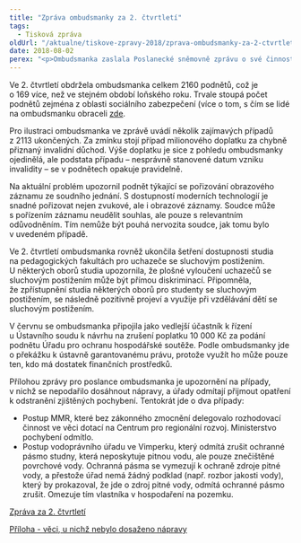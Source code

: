 ```yaml
---
title: "Zpráva ombudsmanky za 2. čtvrtletí"
tags:
  - Tisková zpráva
oldUrl: "/aktualne/tiskove-zpravy-2018/zprava-ombudsmanky-za-2-ctvrtleti"
date: 2018-08-02
perex: "<p>Ombudsmanka zaslala Poslanecké sněmovně zprávu o své činnosti ve 2. čtvrtletí. Informuje v ní o podnětech, s nimiž se na ni lidé obracejí, o ukončených případech, provedených návštěvách míst, kde se nacházejí lidé omezení na svobodě, a o některých dalších tématech, kterým se věnovala např. v rámci připomínkových řízení nebo ve vztahu k Ústavnímu soudu. </p>"
---
```


<!-- imported from the old website -->

<p>Ve 2. čtvrtletí obdržela ombudsmanka celkem 2160 podnětů, což je o 169 více, než ve stejném období loňského roku. Trvale stoupá počet podnětů zejména z oblasti sociálního zabezpečení (více o tom, s čím se lidé na ombudsmanku obraceli <a href="https://www.ochrance.cz/aktualne/tiskove-zpravy-2018/stiznosti-tykajicich-se-socialniho-zabezpeceni-je-historicky-nejvic/" target="_blank">zde</a>.</p> <p>Pro ilustraci ombudsmanka ve zprávě uvádí několik zajímavých případů z 2113 ukončených. Za zmínku stojí případ milionového doplatku za chybně přiznaný invalidní důchod. Výše doplatku je sice z pohledu ombudsmanky ojedinělá, ale podstata případu – nesprávně stanovené datum vzniku invalidity – se v podnětech opakuje pravidelně. </p> <p>Na aktuální problém upozornil podnět týkající se pořizování obrazového záznamu ze soudního jednání. S dostupností moderních technologií je snadné pořizovat nejen zvukové, ale i obrazové záznamy. Soudce může s pořízením záznamu neudělit souhlas, ale pouze s relevantním odůvodněním. Tím nemůže být pouhá nervozita soudce, jak tomu bylo v uvedeném případě.</p> <p>Ve 2. čtvrtletí ombudsmanka rovněž ukončila šetření dostupnosti studia na pedagogických fakultách pro uchazeče se sluchovým postižením. U některých oborů studia upozornila, že plošné vyloučení uchazečů se sluchovým postižením může být přímou diskriminací. Připomněla, že zpřístupnění studia některých oborů pro studenty se sluchovým postižením, se následně pozitivně projeví a využije při vzdělávání dětí se sluchovým postižením.</p> <p>V červnu se ombudsmanka připojila jako vedlejší účastník k řízení u Ústavního soudu k návrhu na zrušení poplatku 10 000 Kč za podání podnětu Úřadu pro ochranu hospodářské soutěže. Podle ombudsmanky jde o překážku k ústavně garantovanému právu, protože využít ho může pouze ten, kdo má dostatek finančních prostředků.</p> <p>Přílohou zprávy pro poslance ombudsmanka je upozornění na případy, v nichž se nepodařilo dosáhnout nápravy, a úřady odmítají přijmout opatření k odstranění zjištěných pochybení. Tentokrát jde o dva případy:</p><ul><li>Postup MMR, které bez zákonného zmocnění delegovalo rozhodovací činnost ve věci dotací na Centrum pro regionální rozvoj. Ministerstvo pochybení odmítlo.</li><li>Postup vodoprávního úřadu ve Vimperku, který odmítá zrušit ochranné pásmo studny, která neposkytuje pitnou vodu, ale pouze znečištěné povrchové vody. Ochranná pásma se vymezují k ochraně zdroje pitné vody, a přestože úřad nemá žádný podklad (např. rozbor jakosti vody), který by prokazoval, že jde o zdroj pitné vody, odmítá ochranné pásmo zrušit. Omezuje tím vlastníka v hospodaření na pozemku.</li></ul><p><a href="/uploads-import/zpravy_pro_poslaneckou_snemovnu/Ctvrtletky/2018/2018-II-Q.pdf" target="_blank">Zpráva za 2. čtvrtletí</a></p><p><a href="/uploads-import/zpravy_pro_poslaneckou_snemovnu/Ctvrtletky/2018/2018-II-Q-sankce.pdf" target="_blank">Příloha - věci, u nichž nebylo dosaženo nápravy</a></p><p></p>
